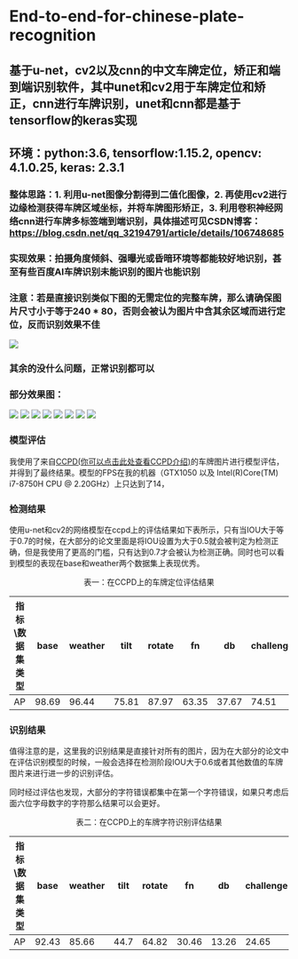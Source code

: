 # End-to-end-for-chinese-plate-recognition

## 基于u-net，cv2以及cnn的中文车牌定位，矫正和端到端识别软件，其中unet和cv2用于车牌定位和矫正，cnn进行车牌识别，unet和cnn都是基于tensorflow的keras实现
## 环境：python:3.6, tensorflow:1.15.2, opencv: 4.1.0.25, keras: 2.3.1
### 整体思路：1. 利用u-net图像分割得到二值化图像，2. 再使用cv2进行边缘检测获得车牌区域坐标，并将车牌图形矫正，3. 利用卷积神经网络cnn进行车牌多标签端到端识别，具体描述可见CSDN博客：https://blog.csdn.net/qq_32194791/article/details/106748685
### 实现效果：拍摄角度倾斜、强曝光或昏暗环境等都能较好地识别，甚至有些百度AI车牌识别未能识别的图片也能识别

### 注意：若是直接识别类似下图的无需定位的完整车牌，那么请确保图片尺寸小于等于240 * 80，否则会被认为图片中含其余区域而进行定位，反而识别效果不佳

![](https://github.com/duanshengliu/End-to-end-for-chinese-plate-recognition/blob/master/test_pic/lic.png) 
### 其余的没什么问题，正常识别都可以

### 部分效果图：
![](https://github.com/duanshengliu/End-to-end-for-chinese-plate-recognition/blob/master/test_pic/0.png)
![](https://github.com/duanshengliu/End-to-end-for-chinese-plate-recognition/blob/master/test_pic/1.png)
![](https://github.com/duanshengliu/End-to-end-for-chinese-plate-recognition/blob/master/test_pic/2.png)
![](https://github.com/duanshengliu/End-to-end-for-chinese-plate-recognition/blob/master/test_pic/3.png)
![](https://github.com/duanshengliu/End-to-end-for-chinese-plate-recognition/blob/master/test_pic/4.png)
![](https://github.com/duanshengliu/End-to-end-for-chinese-plate-recognition/blob/master/test_pic/5.png)
![](https://github.com/duanshengliu/End-to-end-for-chinese-plate-recognition/blob/master/test_pic/6.png)
![](https://github.com/duanshengliu/End-to-end-for-chinese-plate-recognition/blob/master/test_pic/7.png)

### 模型评估

我使用了来自[CCPD(你可以点击此处查看CCPD介绍)](https://github.com/detectRecog/CCPD)的车牌图片进行模型评估，并得到了最终结果。模型的FPS在我的机器（GTX1050 以及 Intel(R)Core(TM) i7-8750H CPU @ 2.20GHz）上只达到了14，

### 检测结果

使用u-net和cv2的网络模型在ccpd上的评估结果如下表所示，只有当IOU大于等于0.7的时候，在大部分的论文里面是将IOU设置为大于0.5就会被判定为检测正确，但是我使用了更高的门槛，只有达到0.7才会被认为检测正确。同时也可以看到模型的表现在base和weather两个数据集上表现优秀。

<center>表一：在CCPD上的车牌定位评估结果</center>

| 指标\数据集类型 | base  | weather | tilt  | rotate | fn    | db    | challenge |
| --------------- | ----- | ------- | ----- | ------ | ----- | ----- | --------- |
| AP              | 98.69 | 96.44   | 75.81 | 87.97  | 63.35 | 37.67 | 74.51     |

### 识别结果

值得注意的是，这里我的识别结果是直接针对所有的图片，因为在大部分的论文中在评估识别模型的时候，一般会选择在检测阶段IOU大于0.6或者其他数值的车牌图片来进行进一步的识别评估。

同时经过评估也发现，大部分的字符错误都集中在第一个字符错误，如果只考虑后面六位字母数字的字符那么结果可以会更好。

<center>表二：在CCPD上的车牌字符识别评估结果</center>

| 指标\数据集类型 | base  | weather | tilt | rotate | fn    | db    | challenge |
| --------------- | ----- | ------- | ---- | ------ | ----- | ----- | --------- |
| AP              | 92.43 | 85.66   | 44.7 | 64.82  | 30.46 | 13.26 | 24.65     |

